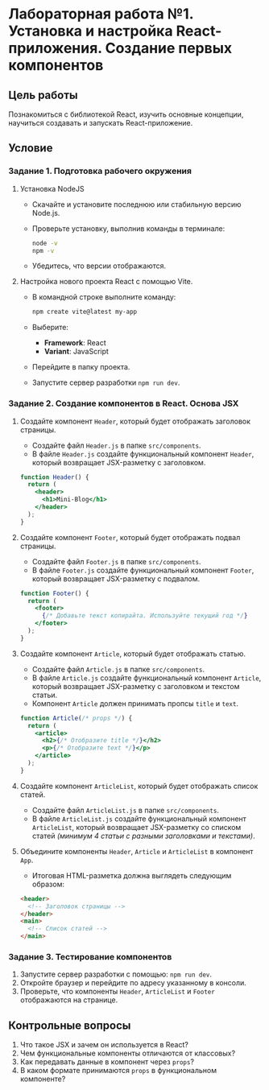 # Лабораторная работа №1. Установка и настройка React-приложения. Создание первых компонентов

## Цель работы

Познакомиться с библиотекой React, изучить основные концепции, научиться создавать и запускать React-приложение.

## Условие

### Задание 1. Подготовка рабочего окружения

1. Установка NodeJS

   - Скачайте и установите последнюю или стабильную версию Node.js.
   - Проверьте установку, выполнив команды в терминале:

     ```bash
     node -v
     npm -v
     ```

   - Убедитесь, что версии отображаются.

2. Настройка нового проекта React с помощью Vite.

   - В командной строке выполните команду:

     ```bash
     npm create vite@latest my-app
     ```

   - Выберите:
     - **Framework**: React
     - **Variant**: JavaScript
   - Перейдите в папку проекта.
   - Запустите сервер разработки `npm run dev`.

### Задание 2. Создание компонентов в React. Основа JSX

1. Создайте компонент `Header`, который будет отображать заголовок страницы.

   - Создайте файл `Header.js` в папке `src/components`.
   - В файле `Header.js` создайте функциональный компонент `Header`, который возвращает JSX-разметку с заголовком.

   ```jsx
   function Header() {
     return (
       <header>
         <h1>Mini-Blog</h1>
       </header>
     );
   }
   ```

2. Создайте компонент `Footer`, который будет отображать подвал страницы.

   - Создайте файл `Footer.js` в папке `src/components`.
   - В файле `Footer.js` создайте функциональный компонент `Footer`, который возвращает JSX-разметку с подвалом.

   ```jsx
   function Footer() {
     return (
       <footer>
         {/* Добавьте текст копирайта. Используйте текущий год */}
       </footer>
     );
   }
   ```

3. Создайте компонент `Article`, который будет отображать статью.

   - Создайте файл `Article.js` в папке `src/components`.
   - В файле `Article.js` создайте функциональный компонент `Article`, который возвращает JSX-разметку с заголовком и текстом статьи.
   - Компонент `Article` должен принимать пропсы `title` и `text`.

   ```jsx
   function Article(/* props */) {
     return (
       <article>
         <h2>{/* Отобразите title */}</h2>
         <p>{/* Отобразите text */}</p>
       </article>
     );
   }
   ```

4. Создайте компонент `ArticleList`, который будет отображать список статей.

   - Создайте файл `ArticleList.js` в папке `src/components`.
   - В файле `ArticleList.js` создайте функциональный компонент `ArticleList`, который возвращает JSX-разметку со списком статей _(минимум 4 статьи с разными заголовками и текстами)_.

5. Объедините компоненты `Header`, `Article` и `ArticleList` в компонент `App`.

   - Итоговая HTML-разметка должна выглядеть следующим образом:

   ```html
   <header>
     <!-- Заголовок страницы -->
   </header>
   <main>
     <!-- Список статей -->
   </main>
   ```

### Задание 3. Тестирование компонентов

1. Запустите сервер разработки с помощью: `npm run dev`.
2. Откройте браузер и перейдите по адресу указанному в консоли.
3. Проверьте, что компоненты `Header`, `ArticleList` и `Footer` отображаются на странице.

## Контрольные вопросы

1. Что такое JSX и зачем он используется в React?
2. Чем функциональные компоненты отличаются от классовых?
3. Как передавать данные в компонент через `props`?
4. В каком формате принимаются `props` в функциональном компоненте?
